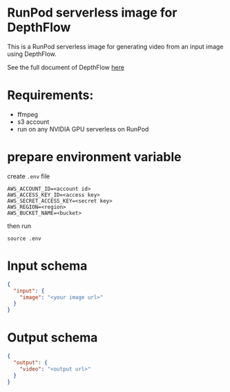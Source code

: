 # RunPod serverless image for DepthFlow

This is a RunPod serverless image for generating video from an input image using DepthFlow.

See the full document of DepthFlow [here](https://github.com/BrokenSource/DepthFlow)

# Requirements:

- ffmpeg
- s3 account
- run on any NVIDIA GPU serverless on RunPod

# prepare environment variable 

create `.env` file

```
AWS_ACCOUNT_ID=<account id>
AWS_ACCESS_KEY_ID=<access key>
AWS_SECRET_ACCESS_KEY=<secret key>
AWS_REGION=<region>
AWS_BUCKET_NAME=<bucket>
```

then run 

```
source .env
```

# Input schema 

```json
{
  "input": {
    "image": "<your image url>"
  }
}
```

# Output schema

```json
{
  "output": {
    "video": "<output url>"
  }
}
```
